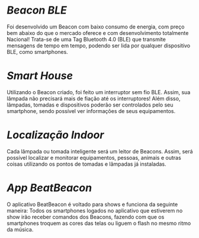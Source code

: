 # *Beacon BLE*
Foi desenvolvido um Beacon com baixo consumo de energia, com preço bem abaixo do que o mercado oferece e com desenvolvimento totalmente Nacional! Trata-se de uma Tag Bluetooth 4.0 (BLE) que transmite mensagens de tempo em tempo, podendo ser lida por qualquer dispositivo BLE, como smartphones. 

# *Smart House*
Utilizando o Beacon criado, foi feito um interruptor sem fio BLE. Assim, sua lâmpada não precisará mais de fiação até os interruptores! Além disso, lâmpadas, tomadas e dispositivos poderão ser controlados pelo seu smartphone, sendo possível ver informações de seus equipamentos.

# *Localização Indoor*
Cada lâmpada ou tomada inteligente será um leitor de Beacons. Assim, será possível localizar e monitorar equipamentos, pessoas, animais e outras coisas utilizando os pontos de tomadas e lâmpadas já instaladas.

# *App BeatBeacon*
O aplicativo BeatBeacon é voltado para shows e funciona da seguinte maneira: Todos os smartphones logados no aplicativo que estiverem no show irão receber comandos dos Beacons, fazendo com que os smartphones troquem as cores das telas ou liguem o flash no mesmo ritmo da música.
